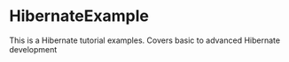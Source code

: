 HibernateExample
================

This is a Hibernate tutorial examples. Covers basic to advanced Hibernate development